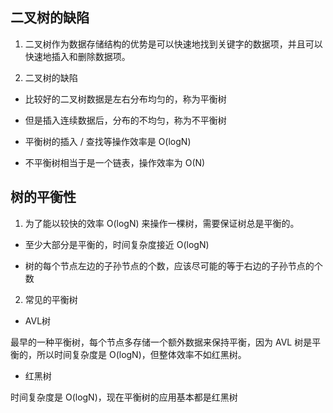 ## 二叉树的缺陷

1. 二叉树作为数据存储结构的优势是可以快速地找到关键字的数据项，并且可以快速地插入和删除数据项。

2. 二叉树的缺陷

- 比较好的二叉树数据是左右分布均匀的，称为平衡树

- 但是插入连续数据后，分布的不均匀，称为不平衡树

- 平衡树的插入 / 查找等操作效率是 O(logN)

- 不平衡树相当于是一个链表，操作效率为 O(N)

## 树的平衡性

1. 为了能以较快的效率 O(logN) 来操作一棵树，需要保证树总是平衡的。

- 至少大部分是平衡的，时间复杂度接近 O(logN)

- 树的每个节点左边的子孙节点的个数，应该尽可能的等于右边的子孙节点的个数

2. 常见的平衡树

- AVL树

最早的一种平衡树，每个节点多存储一个额外数据来保持平衡，因为 AVL 树是平衡的，所以时间复杂度是 O(logN)，但整体效率不如红黑树。

- 红黑树

时间复杂度是 O(logN)，现在平衡树的应用基本都是红黑树






